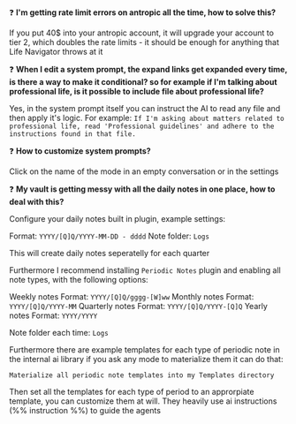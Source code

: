 ❓ **I'm getting rate limit errors on antropic all the time, how to solve this?**

If you put 40$ into your antropic account, it will upgrade your account to tier 2, which doubles the rate limits - it should be enough for anything that Life Navigator throws at it

❓ **When I edit a system prompt, the expand links get expanded every time, is there a way to make it conditional? so for example if I'm talking about professional life, is it possible to include file about professional life?**

Yes, in the system prompt itself you can instruct the AI to read any file and then apply it's logic. For example: `If I'm asking about matters related to professional life, read 'Professional guidelines' and adhere to the instructions found in that file.`

❓ **How to customize system prompts?**

Click on the name of the mode in an empty conversation or in the settings

❓ **My vault is getting messy with all the daily notes in one place, how to deal with this?**

Configure your daily notes built in plugin, example settings:

Format: `YYYY/[Q]Q/YYYY-MM-DD - dddd`
Note folder: `Logs`

This will create daily notes seperatelly for each quarter

Furthermore I recommend installing `Periodic Notes` plugin and enabling all note types, with the following options:

Weekly notes Format: `YYYY/[Q]Q/gggg-[W]ww`
Monthly notes Format: `YYYY/[Q]Q/YYYY-MM`
Quarterly notes Format: `YYYY/[Q]Q/YYYY-[Q]Q`
Yearly notes Format: `YYYY/YYYY`

Note folder each time: `Logs`

Furthermore there are example templates for each type of periodic note in the internal ai library if you ask any mode to materialize them it can do that:

`Materialize all periodic note templates into my Templates directory`

Then set all the templates for each type of period to an approrpiate template, you can customize them at will. They heavily use ai instructions (%% instruction %%) to guide the agents
